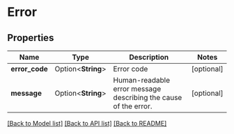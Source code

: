 # Error

## Properties

Name | Type | Description | Notes
------------ | ------------- | ------------- | -------------
**error_code** | Option<**String**> | Error code | [optional]
**message** | Option<**String**> | Human-readable error message describing the cause of the error. | [optional]

[[Back to Model list]](../README.md#documentation-for-models) [[Back to API list]](../README.md#documentation-for-api-endpoints) [[Back to README]](../README.md)


